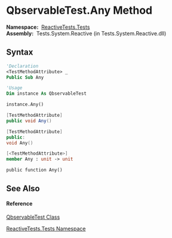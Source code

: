 # QbservableTest.Any Method

**Namespace:**  [ReactiveTests.Tests](ReactiveTests.Tests\ReactiveTests.Tests.md)  
**Assembly:**  Tests.System.Reactive (in Tests.System.Reactive.dll)

## Syntax

```vb
'Declaration
<TestMethodAttribute> _
Public Sub Any
```

```vb
'Usage
Dim instance As QbservableTest

instance.Any()
```

```csharp
[TestMethodAttribute]
public void Any()
```

```c++
[TestMethodAttribute]
public:
void Any()
```

```fsharp
[<TestMethodAttribute>]
member Any : unit -> unit 
```

```jscript
public function Any()
```

## See Also

#### Reference

[QbservableTest Class](QbservableTest\QbservableTest.md)

[ReactiveTests.Tests Namespace](ReactiveTests.Tests\ReactiveTests.Tests.md)
